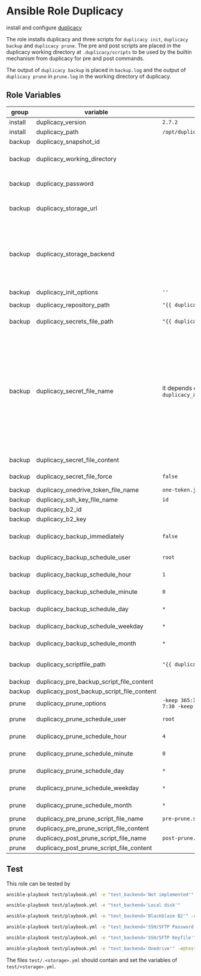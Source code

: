 # Ansible Role Duplicacy

install and configure [duplicacy](https://github.com/gilbertchen/duplicacy)

The role installs duplicacy and three scripts for `duplicacy init`, `duplicacy backup` and `duplicacy prune`.
The pre and post scripts are placed in the duplicacy working directory at `.duplicacy/scripts` to be used by the builtin mechanism from duplicacy for pre and post commands.

The output of `duplicacy backup` is placed in `backup.log` and the output of `duplicacy prune` in `prune.log` in the working directory of duplicacy.

## Role Variables

<!-- markdownlint-disable MD033 -->
| group | variable | default | description |
| --- | --- | ---| --- |
| install | duplicacy_version | `2.7.2` | the duplicacy version to install |
| install | duplicacy_path | `/opt/duplicacy` | the path to install duplicacy |
| backup | duplicacy_snapshot_id | | the `<snapshot id>` for `duplicacy init` |
| backup | duplicacy_working_directory | | the working directory for duplicacy which is the default path for the repository to backup |
| backup | duplicacy_password | | the value for `DUPLICACY_PASSWORD`, e.g. the passphrase to encrypt the backups with before they are stored remotely |
| backup | duplicacy_storage_url | | the `<storage url>` for ´duplicacy init`, e.g. the [Duplicacy URI](https://github.com/gilbertchen/duplicacy/wiki/Storage-Backends) of where to store the backups |
| backup | duplicacy_storage_backend | | the storage backend, possible values are  <br /><ol><li>`Local disk`</li><li>`Backblaze B2`</li><li>`SSH/SFTP Password`</li><li>`SSH/SFTP Keyfile`</li><li>`Onedrive`</li></ol> |
| backup | duplicacy_init_options | `''` | the options for `duplicacy init` |
| backup | duplicacy_repository_path | `"{{ duplicacy_working_directory }}"` | the `<path>` for `duplicacy ini -repository <path>` |
| backup | duplicacy_secrets_file_path | `"{{ duplicacy_path }}/secret"` | the path where the token and the ssh-key files are created |
| backup | duplicacy_secret_file_name | it depends on `duplicacy_autobackup_storage_backend` | the filename for the secret file, the default is <br /><ol><li>`Local disk`<br />irrelevant</li><li>`Backblaze B2`<br />irrelevant</li><li>`SSH/SFTP Password`<br />irrelevant</li><li>`SSH/SFTP Keyfile`<br />`"{{ duplicacy_ssh_key_file_name }}"`</li><li>`Onedrive`<br />`{{ duplicacy_onedrive_token_file_name }}`</li></ol> |
| backup | duplicacy_secret_file_content | | the content for `duplicacy_secret_file_name` |
| backup | duplicacy_secret_file_force | `false` | if the templating of the secret file will be forced, even if the secret file exists |
| backup | duplicacy_onedrive_token_file_name | `one-token.json`| the filename for `DUPLICACY_ONE_TOKEN` |
| backup | duplicacy_ssh_key_file_name | `id` | the filename for `DUPLICACY_SSH_KEY_FILE` |
| backup | duplicacy_b2_id | | the value for `DUPLICACY_B2_ID` |
| backup | duplicacy_b2_key | | the value for `DUPLICACY_B2_KEY` |
| backup | duplicacy_backup_immediately | `false` | if a backup should be performed immediately after the container is started immediately |
| backup | duplicacy_backup_schedule_user | `root` | the cron schedule user for duplicacy backups |
| backup | duplicacy_backup_schedule_hour | `1` | the cron schedule hour for duplicacy backups |
| backup | duplicacy_backup_schedule_minute | `0` | the cron schedule minute for duplicacy backups |
| backup | duplicacy_backup_schedule_day | `*` | the cron schedule day for duplicacy backups |
| backup | duplicacy_backup_schedule_weekday | `*` | the cron schedule weekday for duplicacy backups |
| backup | duplicacy_backup_schedule_month | `*` | the cron schedule month for duplicacy backups |
| backup | duplicacy_scriptfile_path | `"{{ duplicacy_path }}/scripts"` | the path where the scripts for `duplicacy init`, `duplicacy backup` and `duplicacy prune` are created |
| backup | duplicacy_pre_backup_script_file_content |  | the content for the pre backup script |
| backup | duplicacy_post_backup_script_file_content |  | the content for the post backup script |
| prune | duplicacy_prune_options | `-keep 365:3650 -keep 30:365 -keep 7:30 -keep 1:7 -a` | the options for `duplicacy prune` |
| prune | duplicacy_prune_schedule_user | `root` | the cron schedule user for duplicacy prunes |
| prune | duplicacy_prune_schedule_hour | `4` | the cron schedule hour for duplicacy prunes |
| prune | duplicacy_prune_schedule_minute | `0` | the cron schedule minute for duplicacy prunes |
| prune | duplicacy_prune_schedule_day | `*` | the cron schedule day for duplicacy prunes |
| prune | duplicacy_prune_schedule_weekday | `*` | the cron schedule weekday for duplicacy prunes |
| prune | duplicacy_prune_schedule_month | `*` | the cron schedule month for duplicacy prunes |
| prune | duplicacy_pre_prune_script_file_name | `pre-prune.sh` | the filename for the pre prune script |
| prune | duplicacy_pre_prune_script_file_content |  | the content for the pre prune script |
| prune | duplicacy_post_prune_script_file_name | `post-prune.sh` | the filename for the post prune script |
| prune | duplicacy_post_prune_script_file_content |  | the content for the post prune script |
<!-- markdownlint-enable MD033 -->

## Test

This role can be tested by

```bash
ansible-playbook test/playbook.yml -e "test_backend='Not implemented'"
```

```bash
ansible-playbook test/playbook.yml -e "test_backend='Local disk'"
```

```bash
ansible-playbook test/playbook.yml -e "test_backend='Blackblaze B2'" -e@test/.blackblaze_b2.yml
```

```bash
ansible-playbook test/playbook.yml -e "test_backend='SSH/SFTP Password'" -e@test/.ssh_sftp_password.yml
```

```bash
ansible-playbook test/playbook.yml -e "test_backend='SSH/SFTP Keyfile'" -e@test/.ssh_sftp_key.yml
```

```bash
ansible-playbook test/playbook.yml -e "test_backend='Onedrive'" -e@test/.onedrive.yml
```

The files `test/.<storage>.yml` should contain and set the variables of `test/<storage>.yml`.
